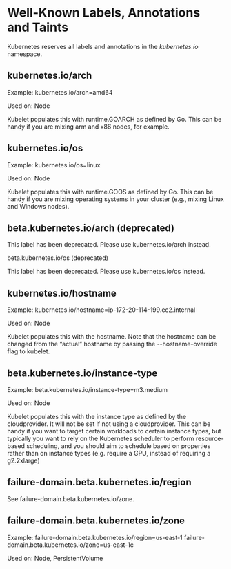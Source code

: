 # Well-Known Labels, Annotations and Taints

Kubernetes reserves all labels and annotations in the *kubernetes.io* namespace.

## kubernetes.io/arch
Example: kubernetes.io/arch=amd64

Used on: Node

Kubelet populates this with runtime.GOARCH as defined by Go. This can be handy
if you are mixing arm and x86 nodes, for example.

## kubernetes.io/os
Example: kubernetes.io/os=linux

Used on: Node

Kubelet populates this with runtime.GOOS as defined by Go. This can be handy if
you are mixing operating systems in your cluster (e.g., mixing Linux and Windows
nodes).

## beta.kubernetes.io/arch (deprecated)
This label has been deprecated. Please use kubernetes.io/arch instead.

beta.kubernetes.io/os (deprecated)

This label has been deprecated. Please use kubernetes.io/os instead.

## kubernetes.io/hostname
Example: kubernetes.io/hostname=ip-172-20-114-199.ec2.internal

Used on: Node

Kubelet populates this with the hostname. Note that the hostname can be changed
from the “actual” hostname by passing the --hostname-override flag to kubelet.

## beta.kubernetes.io/instance-type
Example: beta.kubernetes.io/instance-type=m3.medium

Used on: Node

Kubelet populates this with the instance type as defined by the cloudprovider.
It will not be set if not using a cloudprovider. This can be handy if you want
to target certain workloads to certain instance types, but typically you want to
rely on the Kubernetes scheduler to perform resource-based scheduling, and you
should aim to schedule based on properties rather than on instance types (e.g.
require a GPU, instead of requiring a g2.2xlarge)

## failure-domain.beta.kubernetes.io/region
See failure-domain.beta.kubernetes.io/zone.

## failure-domain.beta.kubernetes.io/zone
Example:
failure-domain.beta.kubernetes.io/region=us-east-1
failure-domain.beta.kubernetes.io/zone=us-east-1c

Used on: Node, PersistentVolume
